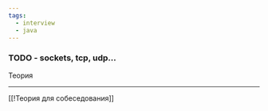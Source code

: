 ```yaml
---
tags:
  - interview
  - java
---
```

### TODO - sockets, tcp, udp…

Теория

---

[[!Теория для собеседования]]